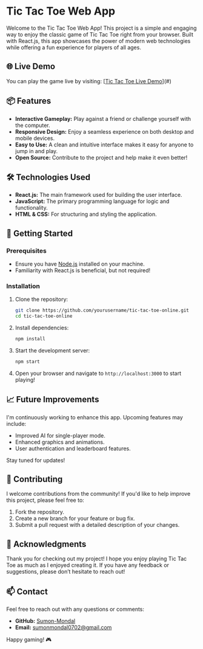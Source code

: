 # Tic Tac Toe Web App

Welcome to the Tic Tac Toe Web App! This project is a simple and engaging way to enjoy the classic game of Tic Tac Toe right from your browser. Built with React.js, this app showcases the power of modern web technologies while offering a fun experience for players of all ages.

## 🌐 Live Demo

You can play the game live by visiting: [[Tic Tac Toe Live Demo](https://t3-tic-tac-toe.netlify.app/)](#)

## 📦 Features

- **Interactive Gameplay:** Play against a friend or challenge yourself with the computer.
- **Responsive Design:** Enjoy a seamless experience on both desktop and mobile devices.
- **Easy to Use:** A clean and intuitive interface makes it easy for anyone to jump in and play.
- **Open Source:** Contribute to the project and help make it even better!

## 🛠️ Technologies Used

- **React.js:** The main framework used for building the user interface.
- **JavaScript:** The primary programming language for logic and functionality.
- **HTML & CSS:** For structuring and styling the application.

## 🚀 Getting Started

### Prerequisites

- Ensure you have [Node.js](https://nodejs.org/) installed on your machine.
- Familiarity with React.js is beneficial, but not required!

### Installation

1. Clone the repository:
   ```bash
   git clone https://github.com/yourusername/tic-tac-toe-online.git
   cd tic-tac-toe-online
   ```

2. Install dependencies:
   ```bash
   npm install
   ```

3. Start the development server:
   ```bash
   npm start
   ```

4. Open your browser and navigate to `http://localhost:3000` to start playing!

## 📈 Future Improvements

I'm continuously working to enhance this app. Upcoming features may include:

- Improved AI for single-player mode.
- Enhanced graphics and animations.
- User authentication and leaderboard features.

Stay tuned for updates!

## 🤝 Contributing

I welcome contributions from the community! If you'd like to help improve this project, please feel free to:

1. Fork the repository.
2. Create a new branch for your feature or bug fix.
3. Submit a pull request with a detailed description of your changes.

## 🙏 Acknowledgments

Thank you for checking out my project! I hope you enjoy playing Tic Tac Toe as much as I enjoyed creating it. If you have any feedback or suggestions, please don’t hesitate to reach out!

## 📫 Contact

Feel free to reach out with any questions or comments:

- **GitHub:** [Sumon-Mondal]([https://github.com/yourusername](https://github.com/Sumon-Mondal))
- **Email:** [sumonmondal0702@gmail.com](mailto:sumonmondal0702@gmail.com)

Happy gaming! 🎮
